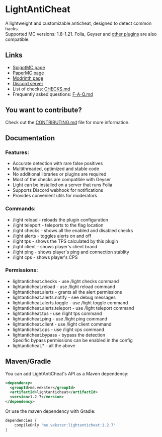 # LightAntiCheat
A lightweight and customizable anticheat, designed to detect common hacks.<br>
Supported MC versions: 1.8-1.21. Folia, Geyser and [other plugins](F-A-Q.md) are also compatible.

## Links
* [SpigotMC page](https://www.spigotmc.org/resources/lightanticheat.112053/)
* [PaperMC page](https://hangar.papermc.io/Vekster/LightAntiCheat)
* [Modrinth page](https://modrinth.com/plugin/lightanticheat)
* [Discord server](https://discord.gg/EQExhK8Ghm)
* List of checks: [CHECKS.md](CHECKS.md)
* Frequently asked questions: [F-A-Q.md](F-A-Q.md)

## You want to contribute?
Check out the [CONTRIBUTING.md](CONTRIBUTING.md) file for more information.

## Documentation
### Features:
* Accurate detection with rare false positives
* Multithreaded, optimized and stable code
* No additional libraries or plugins are required
* Most of the checks are compatible with Geyser
* Light can be installed on a server that runs Folia
* Supports Discord webhook for notifications
* Provides convenient utils for moderators

### Commands:
* /light reload - reloads the plugin configuration
* /light teleport - teleports to the flag location
* /light checks - shows all the enabled and disabled checks
* /light alerts - toggles alerts on and off
* /light tps - shows the TPS calculated by this plugin
* /light client - shows player's client brand
* /light ping - shows player's ping and connection stablity
* /light cps - shows player's CPS

### Permissions:
* lightanticheat.checks - use /light checks command
* lightanticheat.reload - use /light reload command
* lightanticheat.alerts - grants all the alert permissions
* lightanticheat.alerts.notify - see debug messages
* lightanticheat.alerts.toggle - use /light toggle command
* lightanticheat.alerts.teleport - use /light teleport command
* lightanticheat.tps - use /light tps command
* lightanticheat.ping - use /light ping command
* lightanticheat.client - use /light client command
* lightanticheat.cps - use /light cps command
* lightanticheat.bypass - bypass the detection<br>
Specific bypass permissions can be enabled in the config
* lightanticheat.* - all the above

## Maven/Gradle
You can add LightAntiCheat's API as a Maven dependency:
````xml
<dependency>
  <groupId>me.vekster</groupId>
  <artifactId>lightanticheat</artifactId>
  <version>1.2.7</version>
</dependency>
````
Or use the maven dependency with Gradle:
```gradle
dependencies {
    compileOnly 'me.vekster:lightanticheat:1.2.7'
}
```
